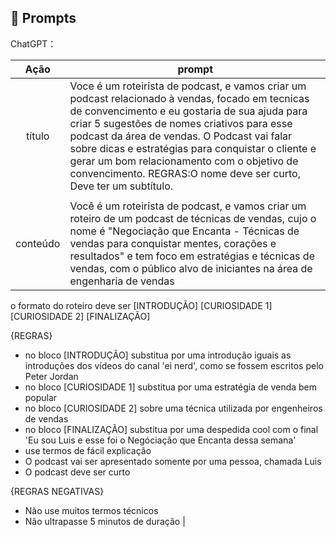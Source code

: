 ## 🧠 Prompts


ChatGPT：

|   Ação   | prompt                                                                                                                                                                                                                                                                         |
| :------: | ------------------------------------------------------------------------------------------------------------------------------------------------------------------------------------------------------------------------------------------------------------------------------ |
|  título  | Voce é um roteirista de podcast, e vamos criar um podcast relacionado à vendas, focado em tecnicas de convencimento e eu gostaria de sua ajuda para criar 5 sugestões de nomes criativos para esse podcast da área de vendas. O Podcast vai falar sobre dicas e estratégias para conquistar o cliente e gerar um bom relacionamento com o objetivo de convencimento. REGRAS:O nome deve ser curto, Deve ter um subtítulo.
                                                        |
| conteúdo | Você é um roteirista de podcast, e vamos criar um roteiro de um podcast de técnicas de vendas,  cujo o nome é "Negociação que Encanta - Técnicas de vendas para conquistar mentes, corações e resultados" e tem foco em estratégias e técnicas de vendas, com o público alvo de iniciantes na área de engenharia de vendas 

o formato do roteiro deve ser
[INTRODUÇÃO]
[CURIOSIDADE 1]
[CURIOSIDADE 2]
[FINALIZAÇÃO]

{REGRAS}

- no bloco [INTRODUÇÃO] substitua por uma introdução iguais as introduções dos vídeos do canal 'ei nerd', como se fossem escritos pelo Peter Jordan
- no bloco [CURIOSIDADE 1] substitua por uma estratégia de venda bem popular 
- no bloco [CURIOSIDADE 2] sobre uma técnica utilizada por engenheiros de vendas
- no bloco [FINALIZAÇÃO] substitua por uma despedida cool com o final 'Eu sou Luis e esse foi o Negóciação que Encanta dessa semana' 
- use termos de fácil explicação
- O podcast vai ser apresentado somente por uma pessoa, chamada Luis 
- O podcast deve ser curto

{REGRAS NEGATIVAS}

- Não use muitos termos técnicos
- Não ultrapasse 5 minutos de duração |

